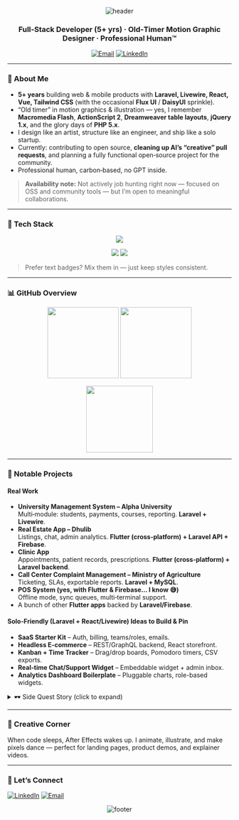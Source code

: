 
<!-- Profile README for @awwsalah -->

<p align="center">
  <img src="https://capsule-render.vercel.app/api?type=waving&height=180&section=header&text=Awwsalah&fontSize=50&color=0:0f172a,100:1e3a8a&fontColor=ffffff" alt="header"/>
</p>

<h3 align="center">Full‑Stack Developer (5+ yrs) · Old‑Timer Motion Graphic Designer · Professional Human™</h3>

<p align="center">
  <a href="mailto:awwsalah@gmail.com"><img alt="Email" src="https://img.shields.io/badge/Email-D14836?style=flat-square&logo=gmail&logoColor=white"></a>
  <a href="https://linkedin.com/in/awwsalah"><img alt="LinkedIn" src="https://img.shields.io/badge/LinkedIn-0A66C2?style=flat-square&logo=linkedin&logoColor=white"></a>
  <!-- Optional portfolio link -->
  <!-- <a href="https://awwsalah.dev"><img alt="Portfolio" src="https://img.shields.io/badge/Portfolio-111827?style=flat-square&logo=vercel&logoColor=white"></a> -->
</p>

---

### 👋 About Me

- **5+ years** building web & mobile products with **Laravel, Livewire, React, Vue, Tailwind CSS** (with the occasional **Flux UI** / **DaisyUI** sprinkle).
- “Old timer” in motion graphics & illustration — yes, I remember **Macromedia Flash**, **ActionScript 2**, **Dreamweaver table layouts**, **jQuery 1.x**, and the glory days of **PHP 5.x**.
- I design like an artist, structure like an engineer, and ship like a solo startup.
- Currently: contributing to open source, **cleaning up AI’s “creative” pull requests**, and planning a fully functional open‑source project for the community.
- Professional human, carbon‑based, no GPT inside.

> **Availability note:** Not actively job hunting right now — focused on OSS and community tools — but I’m open to meaningful collaborations.

---

### 🧰 Tech Stack

<p align="center">
  <img src="https://skillicons.dev/icons?i=laravel,livewire,react,vue,tailwind,html,css,js,ts,fastapi,flutter,firebase,mysql,postgres,redis,docker,git,figma,ae,ps,ai&perline=9" />
</p>

<p align="center">
  <img src="https://img.shields.io/badge/Flux%20UI-1E3A8A?style=flat-square&logo=tailwindcss&logoColor=white" />
  <img src="https://img.shields.io/badge/DaisyUI-0EA5E9?style=flat-square&logo=tailwindcss&logoColor=white" />
</p>

> Prefer text badges? Mix them in — just keep styles consistent.

---

### 📊 GitHub Overview

<p align="center">
  <img src="https://github-readme-stats.vercel.app/api?username=awwsalah&show_icons=true&hide_border=true&bg_color=0d1117&title_color=58a6ff&text_color=c9d1d9&icon_color=1f6feb" height="160" />
  <img src="https://github-readme-stats.vercel.app/api/top-langs/?username=awwsalah&layout=compact&hide_border=true&bg_color=0d1117&title_color=58a6ff&text_color=c9d1d9" height="160" />
</p>

<p align="center">
  <img src="https://streak-stats.demolab.com?user=awwsalah&hide_border=true&background=0D1117&ring=58A6FF&fire=1F6FEB&currStreakLabel=ffffff" height="150" />
</p>

<!-- Light mode alternatives: uncomment if you switch themes -->
<!--
<p align="center">
  <img src="https://github-readme-stats.vercel.app/api?username=awwsalah&show_icons=true&hide_border=true&bg_color=ffffff&title_color=0f172a&text_color=374151&icon_color=1e3a8a" height="160" />
  <img src="https://github-readme-stats.vercel.app/api/top-langs/?username=awwsalah&layout=compact&hide_border=true&bg_color=ffffff&title_color=0f172a&text_color=374151" height="160" />
</p>
-->

<!-- Optional activity graph: comment out if it misbehaves -->
<!--
<p align="center">
  <img src="https://github-readme-activity-graph.vercel.app/graph?username=awwsalah&bg_color=0d1117&color=58a6ff&line=1f6feb&point=58a6ff&hide_border=true" />
</p>
-->

---

### 🚀 Notable Projects

#### Real Work

- **University Management System – Alpha University**  
  Multi‑module: students, payments, courses, reporting. **Laravel + Livewire**.
- **Real Estate App – Dhulib**  
  Listings, chat, admin analytics. **Flutter (cross‑platform) + Laravel API + Firebase**.
- **Clinic App**  
  Appointments, patient records, prescriptions. **Flutter (cross‑platform) + Laravel backend**.
- **Call Center Complaint Management – Ministry of Agriculture**  
  Ticketing, SLAs, exportable reports. **Laravel + MySQL**.
- **POS System (yes, with Flutter & Firebase… I know 😅)**  
  Offline mode, sync queues, multi‑terminal support.
- A bunch of other **Flutter apps** backed by **Laravel/Firebase**.

#### Solo‑Friendly (Laravel + React/Livewire) Ideas to Build & Pin

- **SaaS Starter Kit** – Auth, billing, teams/roles, emails.  
- **Headless E‑commerce** – REST/GraphQL backend, React storefront.  
- **Kanban + Time Tracker** – Drag/drop boards, Pomodoro timers, CSV exports.  
- **Real‑time Chat/Support Widget** – Embeddable widget + admin inbox.  
- **Analytics Dashboard Boilerplate** – Pluggable charts, role-based widgets.

<details>
  <summary>🕶️ Side Quest Story (click to expand)</summary>
  
  In the early days, the client and I were fueled by *ayaba* herbs and chaotic optimism — we somehow named a POS app **“Elevator”** (don’t ask), and still shipped it. Lessons were learned, coffee was consumed. ✅
</details>

---

### 🎨 Creative Corner

When code sleeps, After Effects wakes up. I animate, illustrate, and make pixels dance — perfect for landing pages, product demos, and explainer videos.

---

### 🤝 Let’s Connect

<p>
  <a href="https://linkedin.com/in/awwsalah"><img alt="LinkedIn" src="https://img.shields.io/badge/LinkedIn-0A66C2?style=flat-square&logo=linkedin&logoColor=white"/></a>
  <a href="mailto:awwsalah@gmail.com"><img alt="Email" src="https://img.shields.io/badge/Email-D14836?style=flat-square&logo=gmail&logoColor=white"/></a>
</p>

<p align="center">
  <img src="https://capsule-render.vercel.app/api?type=waving&height=120&section=footer&color=0:1e3a8a,100:0f172a" alt="footer"/>
</p>

